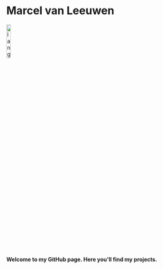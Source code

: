 # Marcel van Leeuwen

<p align="left"><img width=15%" src="https://github.com/alansmathew/alansmathew/raw/master/lang.gif" alt="lang image here" /></p>

#### Welcome to my GitHub page. Here you'll find my projects.


